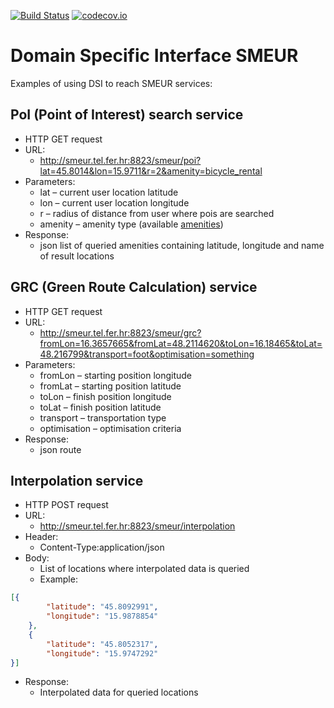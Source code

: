 [![Build Status](https://api.travis-ci.org/symbiote-h2020/DomainSpecificInterfaceSMEUR.svg?branch=staging)](https://api.travis-ci.org/symbiote-h2020/DomainSpecificInterfaceSMEUR)
[![codecov.io](https://codecov.io/github/symbiote-h2020/DomainSpecificInterfaceSMEUR/branch/master/graph/badge.svg)](https://codecov.io/github/symbiote-h2020/DomainSpecificInterfaceSMEUR)

# Domain Specific Interface SMEUR

Examples of using DSI to reach SMEUR services:

## PoI (Point of Interest) search service

- HTTP GET request
- URL:
  - http://smeur.tel.fer.hr:8823/smeur/poi?lat=45.8014&lon=15.9711&r=2&amenity=bicycle_rental
- Parameters:
  - lat – current user location latitude
  - lon – current user location longitude
  - r – radius of distance from user where pois are searched
  - amenity – amenity type (available [amenities](https://wiki.openstreetmap.org/wiki/Key:amenity))
- Response:
  - json list of queried amenities containing latitude, longitude and name of result locations

## GRC (Green Route Calculation) service

- HTTP GET request
- URL:
  - http://smeur.tel.fer.hr:8823/smeur/grc?fromLon=16.3657665&fromLat=48.2114620&toLon=16.18465&toLat=48.216799&transport=foot&optimisation=something
- Parameters:
  - fromLon – starting position longitude
  - fromLat – starting position latitude
  - toLon – finish position longitude
  - toLat – finish position latitude
  - transport – transportation type
  - optimisation – optimisation criteria
- Response:
  - json route
  
## Interpolation service

- HTTP POST request
- URL:
  - http://smeur.tel.fer.hr:8823/smeur/interpolation
- Header:
  - Content-Type:application/json
- Body:
  - List of locations where interpolated data is queried
  - Example:
```json
[{
		"latitude": "45.8092991",
		"longitude": "15.9878854"
	},
	{
		"latitude": "45.8052317",
		"longitude": "15.9747292"
}]
```
- Response:
  - Interpolated data for queried locations
